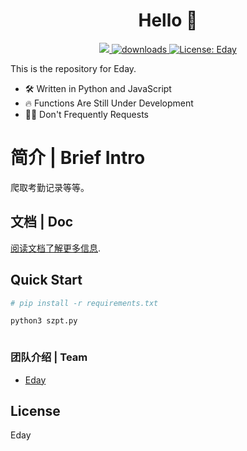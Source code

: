 <h1 align="center">Hello  👋</h1>
<p align="center">
  <a href="https://www.python.org">
  <img src="https://img.shields.io/badge/python-Eday--lib-brightgreen" />
  </a>
  <a href="https://github.com/CodeXz0/szpt">
    <img alt="downloads" src="https://img.shields.io/badge/downloads-szpt--lib-blue" target="_blank" />
  </a>
  
  <a href="https://github.com/CodeXz0">
    <img alt="License: Eday" src="https://img.shields.io/badge/license-Eday-yellow.svg" target="_blank" />
  </a>
<div align=center >
</div>



This is the repository for Eday.
- 🛠️ Written in Python and JavaScript
- 🔥 Functions Are Still Under Development
- 🙅‍♂️ Don't Frequently Requests
# 简介 | Brief Intro

爬取考勤记录等等。


## 文档 | Doc


[阅读文档了解更多信息](https://github.com/CodeXz0/szpt_js).


## Quick Start

  ```bash
# pip install -r requirements.txt

python3 szpt.py



  ```


###  团队介绍 | Team 

- [Eday](https://github.com/CodeXz0)


## License

Eday


